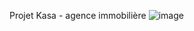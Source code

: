 Projet Kasa - agence immobilière 
![image](https://github.com/cl201ficelle/Kasa_Chedhomme_Melanie/assets/139238877/cdc82825-17c2-4dc7-b64e-05f8665ea282)
